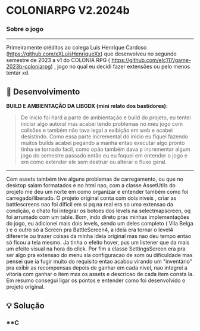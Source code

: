 
# COLONIARPG V2.2024b
### **Sobre  o jogo**

---
Primeiramente créditos ao colega Luis Henrique Cardoso (https://github.com/xXLuisHenriqueXx) que desenvolveu no segundo semestre de 2023 a v1 do COLONIA RPG ( https://github.com/elc117/game-2023b-coloniarpg) , jogo no qual eu decidi fazer extensões ou pelo menos tentar xd.

## **📖 Desenvolvimento**  
**BUILD E AMBIENTAÇÃO DA LIBGDX (mini relato dos bastidores):**  
> De ínicio foi hard a parte de ambientação e build do projeto, eu tentei iniciar algo autoral mas acabei tendo problemas no meu jogo com colisões e também não tava legal a exibição em web e acabei desistindo. Como essa parte incremental do inicio eu fiquei fazendo muitos builds acabei pegando a manha entao executar algo pronto tinha se tornado facil, como opão também dava p incrementar algum jogo do semestre passado então eu eu foquei em entender o jogo e em como extender ele sem destruir ou alterar o fluxo geral.

---
Com assets também tive alguns problemas de carregamento, ou que no desktop saiam formatados e no html nao, com a classe AssetUtils do projeto me deu um norte em como organizar e entender também como foi carregado/liberado. O projeto original conta com dois niveis , criar as battlescreens nao foi dificil em si pq na real era so uma extensao da condição, o chato foi integrar os botoes dos levels na selectmapscreen, oq foi arrumado com um table. Bom, indo direto pras minhas implementações do jogo, eu adicionei mais dois levels, sendo um deles completo ( Vila Belga ) e o outro só a Screen pra BattleScreen4, a ideia era tornar o level4 diferente ou trazer coisas da minha ideia original mas nao deu tempo entao só ficou a tela mesmo. Ja tinha o efeito hover, pus um listener que da mais um efeito visual na hora do click. Por fim a classe SettingsScreen era pra ser algo pra extensao do menu sla configuracao de som ou dificuldade  mas pensei que ia fugir muito do requisito entao acabou virando um "inventário" pra exibir as recompensas depois de ganhar em cada nivel, nao integrei a vitoria com ganhar o item mas os assets e descricao de cada item consta la. Em resumo consegui ligar os pontos e entender como foi desenvolvido o projeto original.


## **💡 Solução**  
 

### **C
